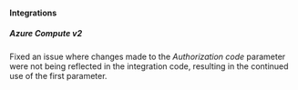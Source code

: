 
#### Integrations

##### Azure Compute v2

Fixed an issue where changes made to the *Authorization code* parameter were not being reflected in the integration code, resulting in the continued use of the first parameter.
